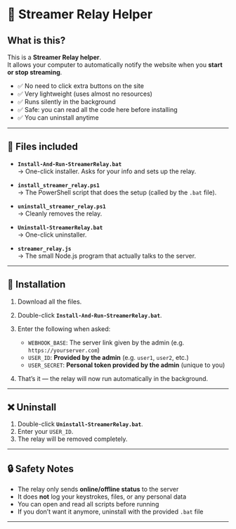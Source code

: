 # 📘 Streamer Relay Helper

## What is this?
This is a **Streamer Relay helper**.  
It allows your computer to automatically notify the website when you **start or stop streaming**.  

- ✅ No need to click extra buttons on the site  
- ✅ Very lightweight (uses almost no resources)  
- ✅ Runs silently in the background  
- ✅ Safe: you can read all the code here before installing  
- ✅ You can uninstall anytime  

---

## 📂 Files included
- **`Install-And-Run-StreamerRelay.bat`**  
  → One-click installer. Asks for your info and sets up the relay.  

- **`install_streamer_relay.ps1`**  
  → The PowerShell script that does the setup (called by the `.bat` file).  

- **`uninstall_streamer_relay.ps1`**  
  → Cleanly removes the relay.  

- **`Uninstall-StreamerRelay.bat`**  
  → One-click uninstaller.  

- **`streamer_relay.js`**  
  → The small Node.js program that actually talks to the server.  

---

## 🚀 Installation
1. Download all the files.  
2. Double-click **`Install-And-Run-StreamerRelay.bat`**.  
3. Enter the following when asked:  
   - `WEBHOOK_BASE`: The server link given by the admin (e.g. `https://yourserver.com`)  
   - `USER_ID`: **Provided by the admin** (e.g. `user1`, `user2`, etc.)  
   - `USER_SECRET`: **Personal token provided by the admin** (unique to you)  
 
4. That’s it — the relay will now run automatically in the background.  

---

## ❌ Uninstall
1. Double-click **`Uninstall-StreamerRelay.bat`**.  
2. Enter your `USER_ID`.  
3. The relay will be removed completely.  

---

## 🔒 Safety Notes
- The relay only sends **online/offline status** to the server  
- It does **not** log your keystrokes, files, or any personal data  
- You can open and read all scripts before running  
- If you don’t want it anymore, uninstall with the provided `.bat` file  

---

